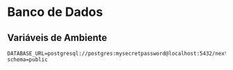 # Banco de Dados

## Variáveis de Ambiente
```dotenv
DATABASE_URL=postgresql://postgres:mysecretpassword@localhost:5432/next?schema=public
```